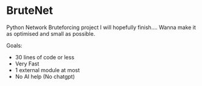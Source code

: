 # BruteNet
Python Network Bruteforcing project I will hopefully finish.... Wanna make it as optimised and small as possible.

Goals:
- 30 lines of code or less
- Very Fast
- 1 external module at most
- No AI help (No chatgpt)
